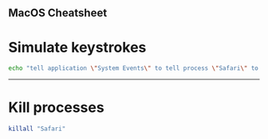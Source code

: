 ## MacOS Cheatsheet

# Simulate keystrokes

```bash
echo "tell application \"System Events\" to tell process \"Safari\" to keystroke \"HELLO\"" | osascript
```

-------------------------------------

# Kill processes

```bash
killall "Safari"
```